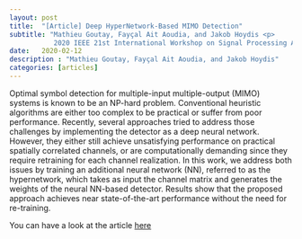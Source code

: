 ```yaml
---
layout: post
title:  "[Article] Deep HyperNetwork-Based MIMO Detection"
subtitle: "Mathieu Goutay, Fayçal Ait Aoudia, and Jakob Hoydis <p>
           2020 IEEE 21st International Workshop on Signal Processing Advances in Wireless Communications (SPAWC), Atlanta, Georgia, USA "
date:   2020-02-12
description : "Mathieu Goutay, Fayçal Ait Aoudia, and Jakob Hoydis"
categories: [articles]
---
```


 Optimal symbol detection for multiple-input multiple-output (MIMO) systems is known to be an NP-hard problem. Conventional heuristic algorithms are either too complex to be practical or suffer from poor performance. Recently, several approaches tried to address those challenges by implementing the detector as a deep neural network. However, they either still achieve unsatisfying performance on practical spatially correlated channels, or are computationally demanding since they require retraining for each channel realization. In this work, we address both issues by training an additional neural network (NN), referred to as the hypernetwork, which takes as input the channel matrix and generates the weights of the neural NN-based detector. Results show that the proposed approach achieves near state-of-the-art performance without the need for re-training. 

You can have a look at the article [here]( https://arxiv.org/abs/2002.02750 )
